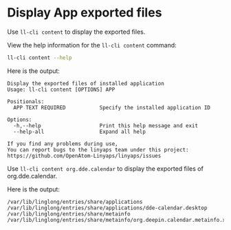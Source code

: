 <!--
SPDX-FileCopyrightText: 2023 UnionTech Software Technology Co., Ltd.

SPDX-License-Identifier: LGPL-3.0-or-later
-->

# Display App exported files

Use `ll-cli content` to display the exported files.

View the help information for the `ll-cli content` command:

```bash
ll-cli content --help
```

Here is the output:

```text
Display the exported files of installed application
Usage: ll-cli content [OPTIONS] APP

Positionals:
  APP TEXT REQUIRED           Specify the installed application ID

Options:
  -h,--help                   Print this help message and exit
  --help-all                  Expand all help

If you find any problems during use,
You can report bugs to the linyaps team under this project: https://github.com/OpenAtom-Linyaps/linyaps/issues
```

Use `ll-cli content org.dde.calendar` to display the exported files of org.dde.calendar.

Here is the output:

```text
/var/lib/linglong/entries/share/applications
/var/lib/linglong/entries/share/applications/dde-calendar.desktop
/var/lib/linglong/entries/share/metainfo
/var/lib/linglong/entries/share/metainfo/org.deepin.calendar.metainfo.xml
```
